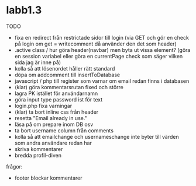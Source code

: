 # labb1.3

TODO

* fixa en redirect från restrictade sidor till login
(via GET och gör en check på login om get = writecomment då använder den det som header)
* .active class / hur göra header(navbar) men byta ut vissa element?
(göra en session variabel eller göra en currentPage check som säger vilken sida jag är inne på)
* kolla så att lösenordet håller rätt standard
* döpa om addcomment till insertToDatabase
* javascript / php till register som varnar om email redan finns i databasen
* (klar) göra kommentarsrutan fixed och större
* lagra PK istället för användarnamn
* göra input type password ist för text
* login.php fixa varningar
* (klar) ta bort inline css från header
* resetta "Email already in use."
* läsa på om prepare inom DB osv
* ta bort username column från comments
* kolla så att emailchange och usernameschange inte byter till värden som andra användare redan har
* skriva kommentarer
* bredda profil-diven


frågor: 
* footer blockar kommentarer